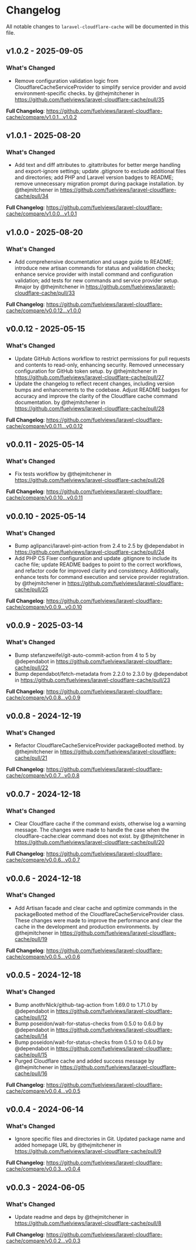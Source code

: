 # Changelog

All notable changes to `laravel-cloudflare-cache` will be documented in this file.

## v1.0.2 - 2025-09-05

### What's Changed

* Remove configuration validation logic from CloudflareCacheServiceProvider to simplify service provider and avoid environment-specific checks. by @thejmitchener in https://github.com/fuelviews/laravel-cloudflare-cache/pull/35

**Full Changelog**: https://github.com/fuelviews/laravel-cloudflare-cache/compare/v1.0.1...v1.0.2

## v1.0.1 - 2025-08-20

### What's Changed

* Add text and diff attributes to .gitattributes for better merge handling and export-ignore settings; update .gitignore to exclude additional files and directories; add PHP and Laravel version badges to README; remove unnecessary migration prompt during package installation. by @thejmitchener in https://github.com/fuelviews/laravel-cloudflare-cache/pull/34

**Full Changelog**: https://github.com/fuelviews/laravel-cloudflare-cache/compare/v1.0.0...v1.0.1

## v1.0.0 - 2025-08-20

### What's Changed

* Add comprehensive documentation and usage guide to README; introduce new artisan commands for status and validation checks; enhance service provider with install command and configuration validation; add tests for new commands and service provider setup. #major by @thejmitchener in https://github.com/fuelviews/laravel-cloudflare-cache/pull/33

**Full Changelog**: https://github.com/fuelviews/laravel-cloudflare-cache/compare/v0.0.12...v1.0.0

## v0.0.12 - 2025-05-15

### What's Changed

* Update GitHub Actions workflow to restrict permissions for pull requests and contents to read-only, enhancing security. Removed unnecessary configuration for GitHub token setup. by @thejmitchener in https://github.com/fuelviews/laravel-cloudflare-cache/pull/27
* Update the changelog to reflect recent changes, including version bumps and enhancements to the codebase. Adjust README badges for accuracy and improve the clarity of the Cloudflare cache command documentation. by @thejmitchener in https://github.com/fuelviews/laravel-cloudflare-cache/pull/28

**Full Changelog**: https://github.com/fuelviews/laravel-cloudflare-cache/compare/v0.0.11...v0.0.12

## v0.0.11 - 2025-05-14

### What's Changed

* Fix tests workflow by @thejmitchener in https://github.com/fuelviews/laravel-cloudflare-cache/pull/26

**Full Changelog**: https://github.com/fuelviews/laravel-cloudflare-cache/compare/v0.0.10...v0.0.11

## v0.0.10 - 2025-05-14

### What's Changed

* Bump aglipanci/laravel-pint-action from 2.4 to 2.5 by @dependabot in https://github.com/fuelviews/laravel-cloudflare-cache/pull/24
* Add PHP CS Fixer configuration and update .gitignore to include its cache file; update README badges to point to the correct workflows, and refactor code for improved clarity and consistency. Additionally, enhance tests for command execution and service provider registration. by @thejmitchener in https://github.com/fuelviews/laravel-cloudflare-cache/pull/25

**Full Changelog**: https://github.com/fuelviews/laravel-cloudflare-cache/compare/v0.0.9...v0.0.10

## v0.0.9 - 2025-03-14

### What's Changed

* Bump stefanzweifel/git-auto-commit-action from 4 to 5 by @dependabot in https://github.com/fuelviews/laravel-cloudflare-cache/pull/22
* Bump dependabot/fetch-metadata from 2.2.0 to 2.3.0 by @dependabot in https://github.com/fuelviews/laravel-cloudflare-cache/pull/23

**Full Changelog**: https://github.com/fuelviews/laravel-cloudflare-cache/compare/v0.0.8...v0.0.9

## v0.0.8 - 2024-12-19

### What's Changed

* Refactor CloudflareCacheServiceProvider packageBooted method. by @thejmitchener in https://github.com/fuelviews/laravel-cloudflare-cache/pull/21

**Full Changelog**: https://github.com/fuelviews/laravel-cloudflare-cache/compare/v0.0.7...v0.0.8

## v0.0.7 - 2024-12-18

### What's Changed

* Clear Cloudflare cache if the command exists, otherwise log a warning message. The changes were made to handle the case when the cloudflare-cache:clear command does not exist. by @thejmitchener in https://github.com/fuelviews/laravel-cloudflare-cache/pull/20

**Full Changelog**: https://github.com/fuelviews/laravel-cloudflare-cache/compare/v0.0.6...v0.0.7

## v0.0.6 - 2024-12-18

### What's Changed

* Add Artisan facade and clear cache and optimize commands in the packageBooted method of the CloudflareCacheServiceProvider class. These changes were made to improve the performance and clear the cache in the development and production environments. by @thejmitchener in https://github.com/fuelviews/laravel-cloudflare-cache/pull/19

**Full Changelog**: https://github.com/fuelviews/laravel-cloudflare-cache/compare/v0.0.5...v0.0.6

## v0.0.5 - 2024-12-18

### What's Changed

* Bump anothrNick/github-tag-action from 1.69.0 to 1.71.0 by @dependabot in https://github.com/fuelviews/laravel-cloudflare-cache/pull/12
* Bump poseidon/wait-for-status-checks from 0.5.0 to 0.6.0 by @dependabot in https://github.com/fuelviews/laravel-cloudflare-cache/pull/14
* Bump poseidon/wait-for-status-checks from 0.5.0 to 0.6.0 by @dependabot in https://github.com/fuelviews/laravel-cloudflare-cache/pull/15
* Purged Cloudflare cache and added success message by @thejmitchener in https://github.com/fuelviews/laravel-cloudflare-cache/pull/16

**Full Changelog**: https://github.com/fuelviews/laravel-cloudflare-cache/compare/v0.0.4...v0.0.5

## v0.0.4 - 2024-06-14

### What's Changed

* Ignore specific files and directories in Git. Updated package name and added homepage URL by @thejmitchener in https://github.com/fuelviews/laravel-cloudflare-cache/pull/9

**Full Changelog**: https://github.com/fuelviews/laravel-cloudflare-cache/compare/v0.0.3...v0.0.4

## v0.0.3 - 2024-06-05

### What's Changed

* Update readme and deps by @thejmitchener in https://github.com/fuelviews/laravel-cloudflare-cache/pull/8

**Full Changelog**: https://github.com/fuelviews/laravel-cloudflare-cache/compare/v0.0.2...v0.0.3
